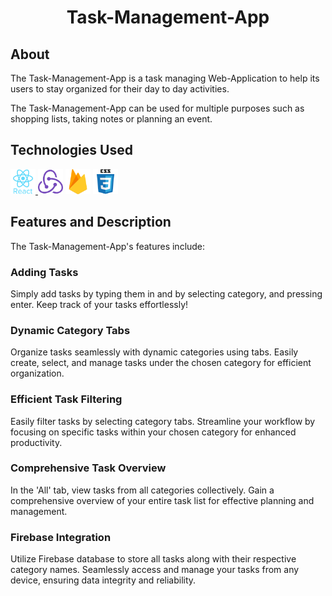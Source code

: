 <h1 align="center">Task-Management-App</h1>

<h2>About</h2>
<p>The Task-Management-App is a task managing Web-Application to help its users to stay organized for their day to day activities.</p> 
<p>The Task-Management-App can be used for multiple purposes such as shopping lists, taking notes or planning an event.</p>
<h2>Technologies Used</h2>
<p> <a href="https://reactjs.org/" target="_blank"> <img src="https://raw.githubusercontent.com/devicons/devicon/master/icons/react/react-original-wordmark.svg" alt="react" width="40" height="40"/> </a>
<a href="https://developer.mozilla.org/en-US/docs/Web/JavaScript" target="_blank"> <img src="https://raw.githubusercontent.com/devicons/devicon/master/icons/redux/redux-original.svg" alt="javascript" width="40" height="40"/></a>
<a href="https://developer.mozilla.org/en-US/docs/Web/JavaScript" target="_blank"> <img src="https://raw.githubusercontent.com/devicons/devicon/master/icons/firebase/firebase-original.svg" alt="javascript" width="40" height="40"/></a> 
<a href="https://www.w3schools.com/css/" target="_blank"> <img src="https://raw.githubusercontent.com/devicons/devicon/master/icons/css3/css3-original-wordmark.svg" alt="css3" width="40" height="40"/> </a>
</p>
<h2>Features and Description</h2>
<p>The Task-Management-App's features include:</p>
<p>
<h3>Adding Tasks</h3>

Simply add tasks by typing them in and by selecting category, and pressing enter. Keep track of your tasks effortlessly!
</p>
<p>
<h3>Dynamic Category Tabs</h3>

Organize tasks seamlessly with dynamic categories using tabs. Easily create, select, and manage tasks under the chosen category for efficient organization.
</p>
<p>
<h3>Efficient Task Filtering</h3>

Easily filter tasks by selecting category tabs. Streamline your workflow by focusing on specific tasks within your chosen category for enhanced productivity.
</p>
<p>

<h3>Comprehensive Task Overview</h3>
In the 'All' tab, view tasks from all categories collectively. Gain a comprehensive overview of your entire task list for effective planning and management.
</p>
<p>

<h3>Firebase Integration</h3>
Utilize Firebase database to store all tasks along with their respective category names. Seamlessly access and manage your tasks from any device, ensuring data integrity and reliability.
</p>